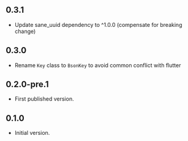 ## 0.3.1

- Update sane_uuid dependency to ^1.0.0 (compensate for breaking change)

## 0.3.0

- Rename `Key` class to `BsonKey` to avoid common conflict with flutter

## 0.2.0-pre.1

- First published version.

## 0.1.0

- Initial version.
